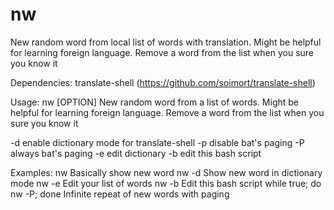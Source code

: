 # nw
New random word from local list of words with translation. Might be helpful for learning foreign language. Remove a word from the list when you sure you know it

Dependencies: translate-shell (https://github.com/soimort/translate-shell)

Usage: nw [OPTION]
New random word from a list of words. Might be helpful for learning foreign language. Remove a word from the list when you sure you know it

  -d	enable dictionary mode for translate-shell
  -p	disable bat's paging
  -P	always bat's paging
  -e	edit dictionary
  -b	edit this bash script

Examples:
  nw      Basically show new word
  nw -d   Show new word in dictionary mode
  nw -e   Edit your list of words
  nw -b   Edit this bash script
  while true; do nw -P; done   Infinite repeat of new words with paging
